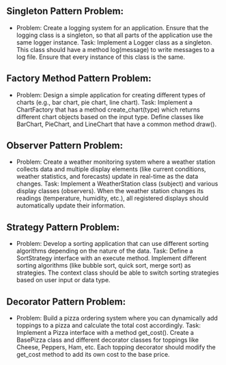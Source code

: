 ## Singleton Pattern Problem:

- Problem: Create a logging system for an application. Ensure that the logging class is a singleton, so that all parts of the application use the same logger instance.
Task: Implement a Logger class as a singleton. This class should have a method log(message) to write messages to a log file. Ensure that every instance of this class is the same.

## Factory Method Pattern Problem:

- Problem: Design a simple application for creating different types of charts (e.g., bar chart, pie chart, line chart).
Task: Implement a ChartFactory that has a method create_chart(type) which returns different chart objects based on the input type. Define classes like BarChart, PieChart, and LineChart that have a common method draw().
## Observer Pattern Problem:

- Problem: Create a weather monitoring system where a weather station collects data and multiple display elements (like current conditions, weather statistics, and forecasts) update in real-time as the data changes.
Task: Implement a WeatherStation class (subject) and various display classes (observers). When the weather station changes its readings (temperature, humidity, etc.), all registered displays should automatically update their information.

## Strategy Pattern Problem:

- Problem: Develop a sorting application that can use different sorting algorithms depending on the nature of the data.
Task: Define a SortStrategy interface with an execute method. Implement different sorting algorithms (like bubble sort, quick sort, merge sort) as strategies. The context class should be able to switch sorting strategies based on user input or data type.

## Decorator Pattern Problem:

- Problem: Build a pizza ordering system where you can dynamically add toppings to a pizza and calculate the total cost accordingly.
Task: Implement a Pizza interface with a method get_cost(). Create a BasePizza class and different decorator classes for toppings like Cheese, Peppers, Ham, etc. Each topping decorator should modify the get_cost method to add its own cost to the base price.